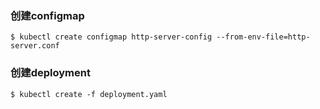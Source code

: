 ### 创建configmap
```shell
$ kubectl create configmap http-server-config --from-env-file=http-server.conf
```

### 创建deployment
```shell
$ kubectl create -f deployment.yaml
```